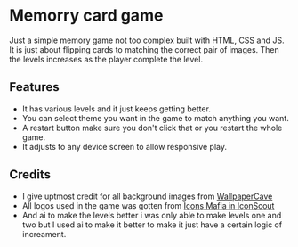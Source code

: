 # Memorry card game

Just a simple memory game not too complex built with HTML, CSS and JS. It is just about flipping cards to matching the correct pair of images. Then the levels increases as the player complete the level.

## Features

- It has various levels and it just keeps getting better.
- You can select theme you want in the game to match anything you want.
- A restart button make sure you don't click that or you restart the whole game.
- It adjusts to any device screen to allow responsive play.

## Credits
- I give uptmost credit for all background images from [WallpaperCave](wallpapercave.com)
- All logos used in the game was gotten from [Icons Mafia in IconScout](https://iconscout.com/contributors/icon-mafia)
- And ai to make the levels better i was only able to make levels one and two but I used ai to make it better to make it just have a certain logic of increament.
